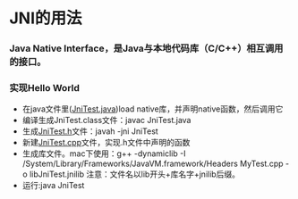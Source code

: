 # JNI的用法
### Java Native Interface，是Java与本地代码库（C/C++）相互调用的接口。
### 实现Hello World
* 在java文件里([JniTest.java](https://github.com/y0711/Java/blob/master/JniTest.java))load native库，并声明native函数，然后调用它
* 编译生成JniTest.class文件：javac JniTest.java
* 生成[JniTest.h](https://github.com/y0711/Java/blob/master/JniTest.h)文件：javah -jni JniTest
* 新建[JniTest.cpp](https://github.com/y0711/Java/blob/master/JniTest.cpp)文件，实现.h文件中声明的函数
* 生成库文件。mac下使用：g++ -dynamiclib -I /System/Library/Frameworks/JavaVM.framework/Headers MyTest.cpp -o libJniTest.jnilib
注意：文件名以lib开头+库名字+jnilib后缀。
* 运行:java JniTest
